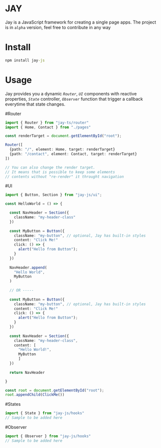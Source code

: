 # JAY

Jay is a JavaScript framework for creating a single page apps.
The project is in `alpha` version, feel free to contribute in any way

# Install

```cmd
npm install jay-js
```

# Usage

Jay provides you a dynamic <i>`Router`</i>, <i>`UI`</i> components with reactive properties, <i>`State`</i> controller, <i>`Observer`</i> function that trigger a callback everytime that state changes.

#Router

```ts
import { Router } from "jay-ts/router"
import { Home, Contact } from "./pages"

const renderTarget = document.getElementById("root");

Router([
  {path: "/", element: Home, target: renderTarget}
  {path: "/contact", element: Contact, target: renderTarget}
])

// You can also change the render target.
// It means that is possible to keep some elements
// contents without "re-render" it throught navigation

```
#UI

```ts
import { Button, Section } from "jay-js/ui";

const HelloWorld = () => {

  const NavHeader = Section({
    className: "my-header-class"
  })
  
  const MyButton = Button({
    className: "my-button", // optional, Jay has built-in styles
    content: "Click Me!"
    click: () => {
      alert("Hello from Button");
    }
  })
  
  NavHeader.append(
    "Hello World",
    MyButton
  )
    
  // OR -----
    
  const MyButton = Button({
    className: "my-button", // optional, Jay has built-in styles
    content: "Click Me!"
    click: () => {
      alert("Hello from Button");
    }
  })
  
  const NavHeader = Section({
    className: "my-header-class",
    content: [
      "Hello World!",
      MyButton
      ]
  })
  
  return NavHeader

}

const root = document.getElementById("root");
root.appendChild(ClickMe())

```

#States

```ts
import { State } from "jay-js/hooks"
// Sample to be added here
```

#Observer

```ts
import { Observer } from "jay-js/hooks"
// Sample to be added here
```
